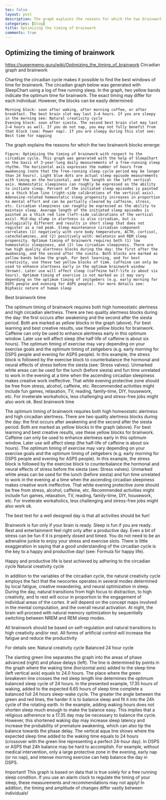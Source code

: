 ```yaml
---
toc: false
layout: post
description: The graph explains the reasons for which the two brainwork blocks emerge.
categories: [blog]
title: Optimizing the timing of brainwork
comments: true
---
```





## Optimizing the timing of brainwork



https://supermemo.guru/wiki/Optimizing_the_timing_of_brainwork
Circadian graph and brainwork

Charting the circadian cycle makes it possible to find the best windows of time for brainwork. The circadian graph below was generated with SleepChart using a log of free running sleep. In the graph, two yellow bands indicate the optimum time for brainwork. The exact timing may differ for each individual. However, the blocks can be easily determined:

    Morning block: soon after waking, after morning coffee, or after breakfast. The best brain slot may last 2–4 hours. If you are sleepy in the morning see: Natural creativity cycle
    Evening block: soon after siesta. The second best brain slot may last 2–4 hours as well. If you do not nap, you may not fully benefit from that block (see: Power nap). If you are sleepy during this slot see: Best time for napping

The graph explains the reasons for which the two brainwork blocks emerge:

    Figure: Optimizing the timing of brainwork with respect to the circadian cycle. This graph was generated with the help of SleepChart on the basis of 3-year-long daily measurements of a free-running sleep rhythm. The horizontal axis expresses the number of hours from awakening (note that the free-running sleep cycle period may be longer than 24 hours). Light blue dots are actual sleep episode measurements with timing on the horizontal, and the length on the left vertical axis. Homeostatic sleepiness can roughly be expressed as the ability to initiate sleep. Percent of the initiated sleep episodes is painted as a thick blue line (right-side calibrations of the vertical axis). Adenosine-related homeostatic sleep propensity increases in proportion to mental effort and can be partially cleared by caffeine, stress, etc. Circadian sleepiness can roughly be expressed as the ability to maintain sleep. Average length of the initiated sleep episodes is painted as a thick red line (left-side calibrations of the vertical axis). Mid-day slump in alertness is also circadian, but is biologically different and results in short sleep that does not register as a red peak. Sleep maintenance circadian component correlates (1) negatively with core body temperature, ACTH, cortisol, catecholamines, and (2) positively with: melatonin and REM sleep propensity. Optimum timing of brainwork requires both (1) low homeostatic sleepiness, and (2) low circadian sleepiness. There are two high quality alertness blocks during the day: the first after the awakening, and the second after the siesta. Both blocks are marked as yellow bands below the graph. For best learning, and for best creativity, use these two yellow blocks of time. Caffeine can only be used to enhance alertness early in the optimum brainwork window (brown). Later use will affect sleep (caffeine half-life is about six hours). Optimum timing of exercise is not marked as it may vary depending on the optimum timing of zeitgebers (e.g. early morning for DSPS people and evening for ASPS people). For more details see: Biphasic nature of human sleep

Best brainwork time

The optimum timing of brainwork requires both high homeostatic alertness and high circadian alertness. There are two quality alertness blocks during the day: the first occurs after awakening and the second after the siesta period. Both are marked as yellow blocks in the graph (above). For best learning and best creative results, use these yellow blocks for brainwork. Caffeine can only be used to enhance alertness early in this optimum window. Later use will affect sleep (the half-life of caffeine is about six hours). The optimum timing of exercise may vary depending on your exercise goals and the optimum timing of zeitgebers (e.g. early morning for DSPS people and evening for ASPS people). In this example, the stress block is followed by the exercise block to counterbalance the hormonal and neural effects of stress before the siesta (see: Stress valves). Unmarked white areas can be used for the lunch (before siesta) and fun time unrelated to work in the evening at a time when the ascending circadian sleepiness makes creative work ineffective. That white evening protective zone should be free from stress, alcohol, caffeine, etc. Recommended activities might include fun games, relaxation, TV, reading, family-time, DIY, housework, etc. For inveterate workaholics, less challenging and stress-free jobs might also work ok.
Best brainwork time

The optimum timing of brainwork requires both high homeostatic alertness and high circadian alertness. There are two quality alertness blocks during the day: the first occurs after awakening and the second after the siesta period. Both are marked as yellow blocks in the graph (above). For best learning and best creative results, use these yellow blocks for brainwork. Caffeine can only be used to enhance alertness early in this optimum window. Later use will affect sleep (the half-life of caffeine is about six hours). The optimum timing of exercise may vary depending on your exercise goals and the optimum timing of zeitgebers (e.g. early morning for DSPS people and evening for ASPS people). In this example, the stress block is followed by the exercise block to counterbalance the hormonal and neural effects of stress before the siesta (see: Stress valves). Unmarked white areas can be used for the lunch (before siesta) and fun time unrelated to work in the evening at a time when the ascending circadian sleepiness makes creative work ineffective. That white evening protective zone should be free from stress, alcohol, caffeine, etc. Recommended activities might include fun games, relaxation, TV, reading, family-time, DIY, housework, etc. For inveterate workaholics, less challenging and stress-free jobs might also work ok.

The best test for a well designed day is that all activities should be fun!

Brainwork is fun only if your brain is ready. Sleep is fun if you are ready. Rest and entertainment feel right only after a productive day. Even a bit of stress can be fun if it is properly dosed and timed. You do not need to be an adrenaline junkie to enjoy your stress and exercise slots. There is little exaggeration in saying that a good understanding of the circadian cycle is the key to a happy and productive day! (see: Formula for happy life).

Happy and productive life is best achieved by adhering to the circadian cycle
Natural creativity cycle

In addition to the variables of the circadian cycle, the natural creativity cycle employs the fact that the neocortex operates in several modes determined by local fatigue, creative meandering, and neural optimization in sleep. During the day, natural transitions from high focus to distraction, to high creativity, and to rest will occur in proportion to the engagement of individual areas of the cortex. It will depend on the concept maps involved in the mental computation, and the overall neural activation. At night, the brain will proceed with natural memory optimization by sequentially switching between NREM and REM sleep modes.

All brainwork should be based on self-regulation and natural transitions to high creativity and/or rest. All forms of artificial control will increase the fatigue and reduce the productivity

For details see: Natural creativity cycle
Balanced 24 hour cycle

The slanting green line separates the graph into the areas of phase advanced (right) and phase delays (left). The line is determined by points in the graph where the waking time (horizontal axis) added to the sleep time (left vertical axis) equals to 24.0 hours. The place where the green breakeven line crosses the red sleep length line determines the optimum balanced sleep cycle of 24 hours. In the presented example, 17.35 hours of waking, added to the expected 6.65 hours of sleep time complete a balanced full 24 hours sleep-wake cycle. The greater the angle between the green and red lines, the harder it is to balance sleep and fit it into the 24h cycle of the rotating earth. In the example, adding waking hours does not shorten sleep much enough to make the balance easy. This implies that a religious adherence to a 17.35 day may be necessary to balance the cycle. However, this shortened waking day may increase sleep latency and increase the probability of premature awakening, which can also tip the balance towards the phase delay. The vertical aqua line shows where the expected sleep time added to the waking time equals to 24 hours (crossover with the green line representing a perfect 24-hour day). In DSPS or ASPS that 24h balance may be hard to accomplish. For example, without medical intervention, only a large protective zone in the evening, early nap (or no nap), and intense morning exercise can help balance the day in DSPS.

Important! This graph is based on data that is true solely for a free running sleep condition. If you use an alarm clock to regulate the timing of your sleep, these measurements and recommendations may not apply! In addition, the timing and amplitude of changes differ vastly between individuals!


